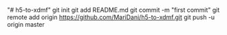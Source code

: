 "# h5-to-xdmf"  git init git add README.md git commit -m "first commit" git remote add origin https://github.com/MariDani/h5-to-xdmf.git git push -u origin master

